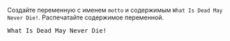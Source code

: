 Создайте переменную с именем `motto` и содержимым `What Is Dead May Never Die!`. Распечатайте содержимое переменной.
<pre class='hexlet-basics-output'>
What Is Dead May Never Die!
</pre>

